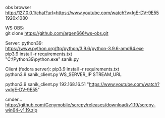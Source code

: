 obs browser\
http://127.0.0.1/chat?url=https://www.youtube.com/watch?v=IgE-DV-9E55 \
1920x1080

WS OBS:\
git clone https://github.com/argen666/ws-obs.git

Server:
python39:\
https://www.python.org/ftp/python/3.9.6/python-3.9.6-amd64.exe \
pip3.9 install -r requirements.txt \
"C:\Python39\python.exe" sanik.py 

Client (fedora server):
pip3.9 install -r requirements.txt \
python3.9 sanik_client.py WS_SERVER_IP STREAM_URL 

python3.9 sanik_client.py 192.168.16.51 "https://www.youtube.com/watch?v=IgE-DV-9E55" 


cmder...
https://github.com/Genymobile/scrcpy/releases/download/v1.19/scrcpy-win64-v1.19.zip
